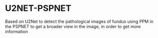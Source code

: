 # U2NET-PSPNET
Based on U2Net to detect the pathological images of fundus
using PPM in the PSPNET to get a broader view in the image, in order to get more information
